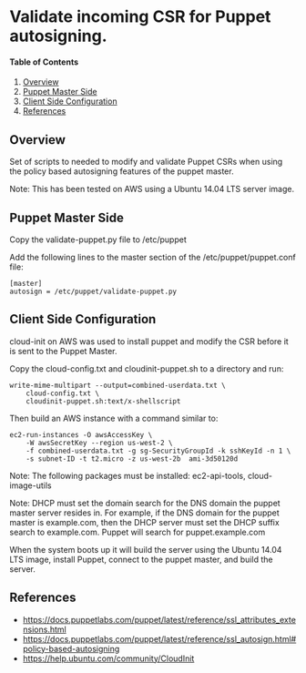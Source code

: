 # Validate incoming CSR for Puppet autosigning.

#### Table of Contents
1. [Overview](#overview)
2. [Puppet Master Side](#puppet-master-side)
3. [Client Side Configuration](#client-side-configuration)
4. [References](#references)

## Overview

Set of scripts to needed to modify and validate Puppet CSRs when using 
the policy based autosigning features of the puppet master.

Note: This has been tested on AWS using a Ubuntu 14.04 LTS server image.


## Puppet Master Side

Copy the validate-puppet.py file to /etc/puppet

Add the following lines to the master section of the /etc/puppet/puppet.conf 
file:

    [master]
    autosign = /etc/puppet/validate-puppet.py



## Client Side Configuration

cloud-init on AWS was used to install puppet and modify the CSR before it 
is sent to the Puppet Master. 

Copy the cloud-config.txt and cloudinit-puppet.sh to a directory and run:

    write-mime-multipart --output=combined-userdata.txt \
        cloud-config.txt \
        cloudinit-puppet.sh:text/x-shellscript


Then build an AWS instance with a command similar to:

    ec2-run-instances -O awsAccessKey \
        -W awsSecretKey --region us-west-2 \
        -f combined-userdata.txt -g sg-SecurityGroupId -k sshKeyId -n 1 \
        -s subnet-ID -t t2.micro -z us-west-2b  ami-3d50120d


Note: The following packages must be installed: ec2-api-tools, 
cloud-image-utils

Note: DHCP must set the domain search for the DNS domain the puppet master
server resides in.  For example, if the DNS domain for the puppet master is 
example.com, then the DHCP server must set the DHCP suffix search to 
example.com.   Puppet will search for puppet.example.com


When the system boots up it will build the server using the Ubuntu 14.04 LTS
image, install Puppet, connect to the puppet master, and build the server.

## References

* https://docs.puppetlabs.com/puppet/latest/reference/ssl_attributes_extensions.html
* https://docs.puppetlabs.com/puppet/latest/reference/ssl_autosign.html#policy-based-autosigning
* https://help.ubuntu.com/community/CloudInit

